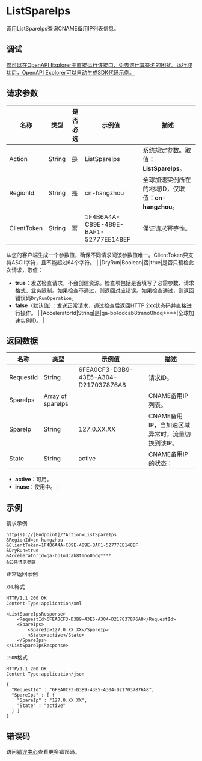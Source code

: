# ListSpareIps

调用ListSpareIps查询CNAME备用IP列表信息。

## 调试

[您可以在OpenAPI Explorer中直接运行该接口，免去您计算签名的困扰。运行成功后，OpenAPI Explorer可以自动生成SDK代码示例。](https://api.aliyun.com/#product=Ga&api=ListSpareIps&type=RPC&version=2019-11-20)

## 请求参数

|名称|类型|是否必选|示例值|描述|
|--|--|----|---|--|
|Action|String|是|ListSpareIps|系统规定参数。取值：**ListSpareIps**。 |
|RegionId|String|是|cn-hangzhou|全球加速实例所在的地域ID，仅取值：**cn-hangzhou**。 |
|ClientToken|String|否|1F4B6A4A-C89E-489E-BAF1-52777EE148EF|保证请求幂等性。

 从您的客户端生成一个参数值，确保不同请求间该参数值唯一。ClientToken只支持ASCII字符，且不能超过64个字符。 |
|DryRun|Boolean|否|true|是否只预检此次请求，取值：

 -   **true**：发送检查请求，不会创建资源。检查项包括是否填写了必需参数、请求格式、业务限制。如果检查不通过，则返回对应错误。如果检查通过，则返回错误码`DryRunOperation`。
-   **false**（默认值）：发送正常请求，通过检查后返回HTTP 2xx状态码并直接进行操作。 |
|AcceleratorId|String|是|ga-bp1odcab8tmno0hdq\*\*\*\*|全球加速实例ID。 |

## 返回数据

|名称|类型|示例值|描述|
|--|--|---|--|
|RequestId|String|6FEA0CF3-D3B9-43E5-A304-D217037876A8|请求ID。 |
|SpareIps|Array of spareIps| |CNAME备用IP列表。 |
|SpareIp|String|127.0.XX.XX|CNAME备用IP，当加速区域异常时，流量切换到该IP。 |
|State|String|active|CNAME备用IP的状态：

 -   **active**：可用。
-   **inuse**：使用中。 |

## 示例

请求示例

```
http(s)://[Endpoint]/?Action=ListSpareIps
&RegionId=cn-hangzhou
&ClientToken=1F4B6A4A-C89E-489E-BAF1-52777EE148EF
&DryRun=true
&AcceleratorId=ga-bp1odcab8tmno0hdq****
&公共请求参数
```

正常返回示例

`XML`格式

```
HTTP/1.1 200 OK
Content-Type:application/xml

<ListSpareIpsResponse>
    <RequestId>6FEA0CF3-D3B9-43E5-A304-D217037876A8</RequestId>
    <SpareIps>
        <SpareIp>127.0.XX.XX</SpareIp>
        <State>active</State>
    </SpareIps>
</ListSpareIpsResponse>
```

`JSON`格式

```
HTTP/1.1 200 OK
Content-Type:application/json

{
  "RequestId" : "6FEA0CF3-D3B9-43E5-A304-D217037876A8",
  "SpareIps" : [ {
    "SpareIp" : "127.0.XX.XX",
    "State" : "active"
  } ]
}
```

## 错误码

访问[错误中心](https://error-center.alibabacloud.com/status/product/Ga)查看更多错误码。

